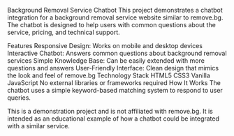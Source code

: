 Background Removal Service Chatbot
This project demonstrates a chatbot integration for a background removal service website similar to remove.bg. The chatbot is designed to help users with common questions about the service, pricing, and technical support.

Features
Responsive Design: Works on mobile and desktop devices
Interactive Chatbot: Answers common questions about background removal services
Simple Knowledge Base: Can be easily extended with more questions and answers
User-Friendly Interface: Clean design that mimics the look and feel of remove.bg
Technology Stack
HTML5
CSS3
Vanilla JavaScript
No external libraries or frameworks required
How It Works
The chatbot uses a simple keyword-based matching system to respond to user queries.

This is a demonstration project and is not affiliated with remove.bg. It is intended as an educational example of how a chatbot could be integrated with a similar service.

